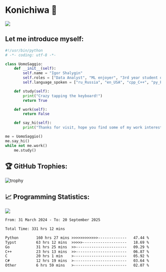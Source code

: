# Konichiwa 👋
![](https://komarev.com/ghpvc/?username=IgorFandre&color=brightgreen)

## Let me introduce myself:
```py
#!/usr/bin/python
# -*- coding: utf-8 -*-

class UomoSaggio:
    def __init__(self):
        self.name = "Igor Shalygin"
        self.roles = ["Data Analyst", "ML enjoyer", "3rd year student of MIPT"]
        self.language_spoken = ["ru_Russia", "en_USA", "cpp_C++", "py_Python", "go_Golang"]

    def study(self):
        print("Crazy tapping the keyboard!")
        return True

    def work(self):
        return False

    def say_hi(self):
        print("Thanks for visit, hope you find some of my work interesting.")

me = UomoSaggio()
me.say_hi()
while not me.work()
    me.study()
```

## 🏆 GitHub Trophies:
![trophy](https://github-profile-trophy.vercel.app/?username=IgorFandre&title=MultiLanguage,Repositories,Commits,Experience,PullRequest,Reviews)

## 📈 Programming Statistics:

![](https://github-profile-summary-cards.vercel.app/api/cards/profile-details?username=IgorFandre&theme=solarized_dark)

<!--START_SECTION:waka-->

```txt
From: 31 March 2024 - To: 20 September 2025

Total Time: 331 hrs 12 mins

Python        160 hrs 27 mins >>>>>>>>>>>>-------------   47.44 %
Typst         63 hrs 12 mins  >>>>>--------------------   18.69 %
Go            31 hrs 25 mins  >>-----------------------   09.29 %
C++           23 hrs 13 mins  >>-----------------------   06.87 %
C             20 hrs 1 min    >------------------------   05.92 %
C#            12 hrs 19 mins  >------------------------   03.64 %
Other         6 hrs 59 mins   >------------------------   02.07 %
```

<!--END_SECTION:waka-->
